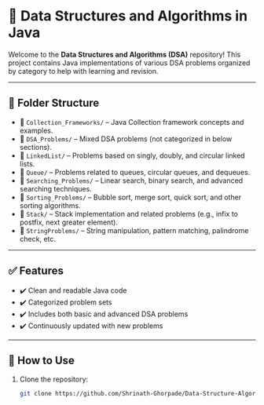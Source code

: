 # 📘 Data Structures and Algorithms in Java

Welcome to the **Data Structures and Algorithms (DSA)** repository! This project contains Java implementations of various DSA problems organized by category to help with learning and revision.

---

## 📁 Folder Structure

- 🔹 `Collection_Frameworks/` – Java Collection framework concepts and examples.
- 🔹 `DSA_Problems/` – Mixed DSA problems (not categorized in below sections).
- 🔹 `LinkedList/` – Problems based on singly, doubly, and circular linked lists.
- 🔹 `Queue/` – Problems related to queues, circular queues, and dequeues.
- 🔹 `Searching_Problems/` – Linear search, binary search, and advanced searching techniques.
- 🔹 `Sorting_Problems/` – Bubble sort, merge sort, quick sort, and other sorting algorithms.
- 🔹 `Stack/` – Stack implementation and related problems (e.g., infix to postfix, next greater element).
- 🔹 `StringProblems/` – String manipulation, pattern matching, palindrome check, etc.

---

## ✅ Features

- ✔️ Clean and readable Java code
- ✔️ Categorized problem sets
- ✔️ Includes both basic and advanced DSA problems
- ✔️ Continuously updated with new problems

---

## 🚀 How to Use

1. Clone the repository:
   ```bash
   git clone https://github.com/Shrinath-Ghorpade/Data-Structure-Algorithms-JAVA.git
